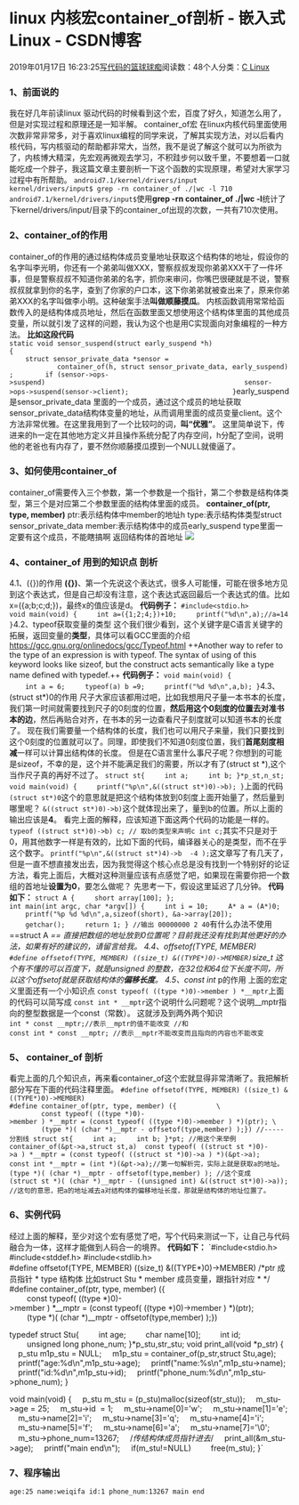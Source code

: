 
# linux 内核宏container_of剖析 - 嵌入式Linux - CSDN博客

2019年01月17日 16:23:25[写代码的篮球球痴](https://me.csdn.net/weiqifa0)阅读数：48个人分类：[C																](https://blog.csdn.net/weiqifa0/article/category/1389385)[Linux																](https://blog.csdn.net/weiqifa0/article/category/1388863)[
							](https://blog.csdn.net/weiqifa0/article/category/1389385)



### 1、前面说的
我在好几年前读linux 驱动代码的时候看到这个宏，百度了好久，知道怎么用了，但是对实现过程和原理还是一知半解。
container_of宏 在linux内核代码里面使用次数非常非常多，对于喜欢linux编程的同学来说，了解其实现方法，对以后看内核代码，写内核驱动的帮助都非常大，当然，我不是说了解这个就可以为所欲为了，内核博大精深，先宏观再微观去学习，不积跬步何以致千里，不要想着一口就能吃成一个胖子，我这篇文章主要剖析一下这个函数的实现原理，希望对大家学习过程中有所帮助。
`android7.1/kernel/drivers/input
kernel/drivers/input$ grep -rn container_of ./|wc -l
710
android7.1/kernel/drivers/input$`使用**grep -rn container_of ./|wc -l**统计了下kernel/drivers/input/目录下的container_of出现的次数，一共有710次使用。
### 2、container_of的作用
container_of的作用的通过结构体成员变量地址获取这个结构体的地址，假设你的名字叫李光明，你还有一个弟弟叫做XXX，警察叔叔发现你弟弟XXX干了一件坏事，但是警察叔叔不知道你弟弟的名字，抓你来审问，你嘴巴很硬就是不说，警察叔叔就拿到你的名字，查到了你家的户口本，这下你弟弟就被查出来了，原来你弟弟XXX的名字叫做李小明。这种破案手法**叫做顺藤摸瓜**。
内核函数调用常常给函数传入的是结构体成员地址，然后在函数里面又想使用这个结构体里面的其他成员变量，所以就引发了这样的问题，我认为这个也是用C实现面向对象编程的一种方法。
**比如这段代码**
`static void sensor_suspend(struct early_suspend *h)                   
{                                                                     
    struct sensor_private_data *sensor =                              
            container_of(h, struct sensor_private_data, early_suspend);   
    if (sensor->ops->suspend)                                         
        sensor->ops->suspend(sensor->client);                         
}`early_suspend是sensor_private_data 里面的一个成员，通过这个成员的地址获取sensor_private_data结构体变量的地址，从而调用里面的成员变量client。这个方法非常优雅。在这里我用到了一个比较叼的词，**叫“优雅”**。
这里简单说下，传进来的h一定在其他地方定义并且操作系统分配了内存空间，h分配了空间，说明他的老爸也有内存了，要不然你顺藤摸瓜摸到一个NULL就傻逼了。
### 3、如何使用container_of
container_of需要传入三个参数，第一个参数是一个指针，第二个参数是结构体类型，第三个是对应第二个参数里面的结构体里面的成员。
**container_of(ptr, type, member)**
ptr:表示结构体中member的地址h
type:表示结构体类型struct sensor_private_data
member:表示结构体中的成员early_suspend type里面一定要有这个成员，不能瞎搞啊
返回结构体的首地址
![](http://plck4ljzb.bkt.clouddn.com/FhQO8BqrVqTwBfWiU5CS92xJ1X7B)
### 4、container_of 用到的知识点 剖析
4.1、({})的作用
**({})**、第一个先说这个表达式，很多人可能懂，可能在很多地方见到这个表达式，但是自己却没有注意，这个表达式返回最后一个表达式的值。比如x=({a;b;c;d;})，最终x的值应该是d。
**代码例子：**
`#include<stdio.h>
void main(void)
{
    int a=({1;2;4;})+10;
    printf("%d\n",a);//a=14
}`4.2、typeof获取变量的类型
这个我们很少看到，这个关键字是C语言关键字的拓展，返回变量的**类型**，具体可以看GCC里面的介绍
https://gcc.gnu.org/onlinedocs/gcc/Typeof.html
++Another way to refer to the type of an expression is with typeof. The syntax of using of this keyword looks like sizeof, but the construct acts semantically like a type name defined with typedef.++
**代码例子：**
`void main(void)
{
    int a = 6;
    typeof(a) b =9;
    printf("%d %d\n",a,b);
}`4.3、(struct st*)0的作用
尺子大家应该都用过吧，比如我想用尺子量一本书本的长度，我们第一时间就需要找到尺子的0刻度的位置，**然后用这个0刻度的位置去对准书本的边**，然后再贴合对齐，在书本的另一边查看尺子刻度就可以知道书本的长度了。
现在我们需要量一个结构体的长度，我们也可以用尺子来量，我们只要找到这个0刻度的位置就可以了。同理，即使我们不知道0刻度位置，我们**首尾刻度相减**一样可以计算出结构体的长度。
但是在C语言里什么事尺子呢？你想到的可能是sizeof，不幸的是，这个并不能满足我们的需要，所以才有了(struct st *),这个当作尺子真的再好不过了。
`struct st{
    int a;
    int b;
}*p_st,n_st;
void main(void)
{
    printf("%p\n",&((struct st*)0)->b);
}`上面的代码
`(struct st*)0`这个的意思就是把这个结构体放到0刻度上面开始量了，然后量到哪里呢？
`&((struct st*)0)->b)`这个就体现出来了，量到b的位置。所以上面的输出应该是**4**。
看完上面的解释，应该知道下面这两个代码的功能是一样的。
`typeof ((struct st*)0)->b) c; // 取b的类型来声明c
int c;`其实不只是对于0，用其他数字一样是有效的，比如下面的代码，编译器关心的是类型，而不在乎这个数字。
`printf("%p\n",&((struct st*)4)->b  -4 );`这文章写了有几天了，但是一直不想直接发出去，因为我觉得这个核心点总是没有找到一个特别好的论证方法，看完上面后，大概对这种测量应该有点感觉了吧，如果现在需要你把一个数组的首地址**设置为0**，要怎么做呢？
先思考一下，假设这里延迟了几分钟。
**代码如下：**
`struct A {
    short array[100];
};
int main(int argc, char *argv[])
{
    int i = 10;
    A* a = (A*)0;
    printf("%p %d %d\n",a,sizeof(short), &a->array[20]);
    getchar();
    return 1;
}
//输出 00000000 2 40`有什么办法不使用==struct A *== 直接把数组的地址放到0位置呢？目前我还没有找到其他更好的办法，如果有好的建议的，请留言给我。
4.4、offsetof(TYPE, MEMBER)
`#define offsetof(TYPE, MEMBER) ((size_t) &((TYPE*)0)->MEMBER)`size_t 这个有不懂的可以百度下，就是unsigned 的整数，在32位和64位下长度不同，所以这个offsetof就是获取结构体的**偏移长度**。
4.5、const int* p的作用
上面的宏定义里面还有一个小知识点
`const typeof( ((type *)0)->member ) *__mptr`上面的代码可以简写成
`const int * __mptr`这个说明什么问题呢？这个说明__mptr指向的整型数据是一个const（常数）。
这就涉及到两外两个知识
`int * const __mptr;//表示__mptr的值不能改变
//和
const int * const __mptr; //表示__mptr不能改变而且指向的内容也不能改变`
### 5、 container_of 剖析
看完上面的几个知识点，再来看container_of这个宏就显得非常清晰了。我把解析部分写在下面的代码注释里面。
`#define offsetof(TYPE, MEMBER) ((size_t) &((TYPE*)0)->MEMBER)
#define container_of(ptr, type, member) ({          \
        const typeof( ((type *)0)->member ) *__mptr = (const typeof( ((type *)0)->member ) *)(ptr); \
        (type *)( (char *)__mptr - offsetof(type,member) );})
//-----分割线
struct st{
    int a;
    int b;
}*pt;
//用这个来举例
container_of(&pt->a,struct st,a)
 const typeof( ((struct st *)0)->a ) *__mptr = (const typeof( ((struct st *)0)->a ) *)(&pt->a);
const int *__mptr = (int *)(&pt->a);//第一句解析完，实际上就是获取a的地址。
(type *)( (char *)__mptr - offsetof(type,member) );
//这个变成
(struct st *)( (char *)__mptr - ((unsigned int) &((struct st*)0)->a));
//这句的意思，把a的地址减去a对结构体的偏移地址长度，那就是结构体的地址位置了。`
### 6、实例代码
经过上面的解释，至少对这个宏有感觉了吧，写个代码来测试一下，让自己与代码融合为一体，这样才能做到人码合一的境界。
**代码如下：**
`#include<stdio.h>
#include<stddef.h>
#include<stdlib.h>
#define offsetof(TYPE, MEMBER) ((size_t) &((TYPE*)0)->MEMBER)
/*ptr 成员指针
* type 结构体 比如struct Stu
* member 成员变量，跟指针对应
* */
#define container_of(ptr, type, member) ({          \
        const typeof( ((type *)0)->member ) *__mptr = (const typeof( ((type *)0)->member ) *)(ptr); \
        (type *)( (char *)__mptr - offsetof(type,member) );})

typedef struct Stu{
        int age;
        char name[10];
        int id;
        unsigned long phone_num;
}*p_stu,str_stu;
void print_all(void *p_str)
{
    p_stu m1p_stu = NULL;
    m1p_stu = container_of(p_str,struct Stu,age);
    printf("age:%d\n",m1p_stu->age);
    printf("name:%s\n",m1p_stu->name);
    printf("id:%d\n",m1p_stu->id);
    printf("phone_num:%d\n",m1p_stu->phone_num);
}

void main(void)
{
    p_stu m_stu = (p_stu)malloc(sizeof(str_stu));
    m_stu->age = 25;
    m_stu->id  = 1;
    m_stu->name[0]='w';
    m_stu->name[1]='e';
    m_stu->name[2]='i';
    m_stu->name[3]='q';
    m_stu->name[4]='i';
    m_stu->name[5]='f';
    m_stu->name[6]='a';
    m_stu->name[7]='\0';
    m_stu->phone_num=13267;
    /*传结构体成员指针进去*/
    print_all(&m_stu->age);
    printf("main end\n");
    if(m_stu!=NULL)
        free(m_stu);
}`
### 7、程序输出
`age:25
name:weiqifa
id:1
phone_num:13267
main end`

